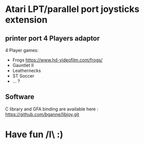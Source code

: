 # Atari LPT/parallel port joysticks extension
## printer port 4 Players adaptor

4 Player games:

* Frogs https://www.hd-videofilm.com/frogs/
* Gauntlet II
* Leathernecks
* ST Soccer
* ... ?

## Software

C library and GFA binding are available here : https://github.com/bganne/libjoy.git

# Have fun /I\\ :)

